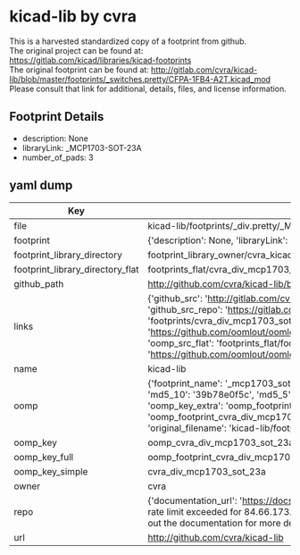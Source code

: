 # kicad-lib by cvra  
This is a harvested standardized copy of a footprint from github.  
The original project can be found at:  
https://gitlab.com/kicad/libraries/kicad-footprints  
The original footprint can be found at:
http://gitlab.com/cvra/kicad-lib/blob/master/footprints/_switches.pretty/CFPA-1FB4-A2T.kicad_mod
Please consult that link for additional, details, files, and license information.  
## Footprint Details
* description: None  
* libraryLink: _MCP1703-SOT-23A  
* number_of_pads: 3  
## yaml dump  
| Key | Value |  
| --- | --- |  
| file | kicad-lib/footprints/_div.pretty/_MCP1703-SOT-23A.kicad_mod |  
| footprint | {'description': None, 'libraryLink': '_MCP1703-SOT-23A', 'number_of_pads': 3} |  
| footprint_library_directory | footprint_library_owner/cvra_kicad-lib |  
| footprint_library_directory_flat | footprints_flat/cvra_div_mcp1703_sot_23a/working |  
| github_path | http://github.com/cvra/kicad-lib/blob/master/footprints/_div.pretty/_MCP1703-SOT-23A.kicad_mod |  
| links | {'github_src': 'http://gitlab.com/cvra/kicad-lib/blob/master/footprints/_switches.pretty/CFPA-1FB4-A2T.kicad_mod', 'github_src_repo': 'https://gitlab.com/kicad/libraries/kicad-footprints', 'oomp_bot': 'footprints/cvra_div_mcp1703_sot_23a/working', 'oomp_bot_github': 'https://github.com/oomlout/oomlout_oomp_footprint_bot/tree/main/footprints/cvra_div_mcp1703_sot_23a/working', 'oomp_src_flat': 'footprints_flat/footprints_flat/cvra_div_mcp1703_sot_23a/working', 'oomp_src_flat_github': 'https://github.com/oomlout/oomlout_oomp_footprint_src/tree/main/footprints_flat/cvra_div_mcp1703_sot_23a/working'} |  
| name | kicad-lib |  
| oomp | {'footprint_name': '_mcp1703_sot_23a', 'library_name': '_div', 'md5': '39b78e0f5c5ef5b6c2dd439bdc3a8c21', 'md5_10': '39b78e0f5c', 'md5_5': '39b78', 'md5_6': '39b78e', 'oomp_key': 'oomp_cvra_div_mcp1703_sot_23a', 'oomp_key_extra': 'oomp_footprint_cvra_div_mcp1703_sot_23a', 'oomp_key_full': 'oomp_footprint_cvra_div_mcp1703_sot_23a_39b78e', 'oomp_key_simple': 'cvra_div_mcp1703_sot_23a', 'original_filename': 'kicad-lib/footprints/_div.pretty/_MCP1703-SOT-23A.kicad_mod', 'owner_name': 'cvra'} |  
| oomp_key | oomp_cvra_div_mcp1703_sot_23a |  
| oomp_key_full | oomp_footprint_cvra_div_mcp1703_sot_23a |  
| oomp_key_simple | cvra_div_mcp1703_sot_23a |  
| owner | cvra |  
| repo | {'documentation_url': 'https://docs.github.com/rest/overview/resources-in-the-rest-api#rate-limiting', 'message': "API rate limit exceeded for 84.66.173.59. (But here's the good news: Authenticated requests get a higher rate limit. Check out the documentation for more details.)"} |  
| url | http://github.com/cvra/kicad-lib |  

